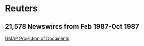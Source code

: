 # Reuters
## 21,578 Newswires from Feb 1987-Oct 1987

<a href='shainarace.github.io/Reuters/All_clusters_noTopics_UMAPClus.html'>UMAP Projection of Documents</a>
